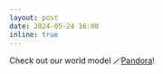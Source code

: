 ```yaml
---
layout: post
date: 2024-05-24 16:00
inline: true
---
```


Check out our world model 🪄[Pandora](https://world-model.maitrix.org/)!